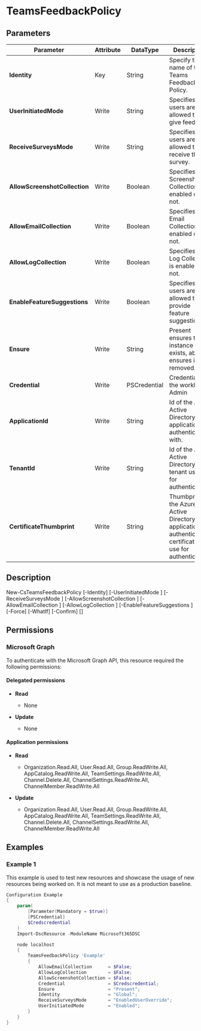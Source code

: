 ﻿# TeamsFeedbackPolicy

## Parameters

| Parameter | Attribute | DataType | Description | Allowed Values |
| --- | --- | --- | --- | --- |
| **Identity** | Key | String | Specify the name of the Teams Feedback Policy. | |
| **UserInitiatedMode** | Write | String | Specifies if users are allowed to give feedback. | |
| **ReceiveSurveysMode** | Write | String | Specifies if users are allowed to receive the survey. | `Enabled`, `Disabled`, `EnabledUserOverride` |
| **AllowScreenshotCollection** | Write | Boolean | Specifies if Screenshot Collection is enabled or not. | |
| **AllowEmailCollection** | Write | Boolean | Specifies if Email Collection is enabled or not. | |
| **AllowLogCollection** | Write | Boolean | Specifies if Log Collection is enabled or not. | |
| **EnableFeatureSuggestions** | Write | Boolean | Specifies if users are allowed to provide feature suggestions | |
| **Ensure** | Write | String | Present ensures the instance exists, absent ensures it is removed. | `Present`, `Absent` |
| **Credential** | Write | PSCredential | Credentials of the workload's Admin | |
| **ApplicationId** | Write | String | Id of the Azure Active Directory application to authenticate with. | |
| **TenantId** | Write | String | Id of the Azure Active Directory tenant used for authentication. | |
| **CertificateThumbprint** | Write | String | Thumbprint of the Azure Active Directory application's authentication certificate to use for authentication. | |


## Description


New-CsTeamsFeedbackPolicy [-Identity] <string> [-UserInitiatedMode <string>] [-ReceiveSurveysMode <string>] [-AllowScreenshotCollection <bool>] [-AllowEmailCollection <bool>] [-AllowLogCollection <bool>] [-EnableFeatureSuggestions <bool>] [-Force] [-WhatIf] [-Confirm] [<CommonParameters>]


## Permissions

### Microsoft Graph

To authenticate with the Microsoft Graph API, this resource required the following permissions:

#### Delegated permissions

- **Read**

    - None

- **Update**

    - None

#### Application permissions

- **Read**

    - Organization.Read.All, User.Read.All, Group.ReadWrite.All, AppCatalog.ReadWrite.All, TeamSettings.ReadWrite.All, Channel.Delete.All, ChannelSettings.ReadWrite.All, ChannelMember.ReadWrite.All

- **Update**

    - Organization.Read.All, User.Read.All, Group.ReadWrite.All, AppCatalog.ReadWrite.All, TeamSettings.ReadWrite.All, Channel.Delete.All, ChannelSettings.ReadWrite.All, ChannelMember.ReadWrite.All

## Examples

### Example 1

This example is used to test new resources and showcase the usage of new resources being worked on.
It is not meant to use as a production baseline.

```powershell
Configuration Example
{
    param(
        [Parameter(Mandatory = $true)]
        [PSCredential]
        $Credscredential
    )
    Import-DscResource -ModuleName Microsoft365DSC

    node localhost
    {
        TeamsFeedbackPolicy 'Example'
        {
            AllowEmailCollection      = $False;
            AllowLogCollection        = $False;
            AllowScreenshotCollection = $False;
            Credential                = $Credscredential;
            Ensure                    = "Present";
            Identity                  = "Global";
            ReceiveSurveysMode        = "EnabledUserOverride";
            UserInitiatedMode         = "Enabled";
        }
    }
}
```

